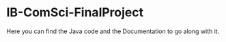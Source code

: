 # IB-ComSci-FinalProject
Here you can find the Java code and the Documentation to go along with it.
